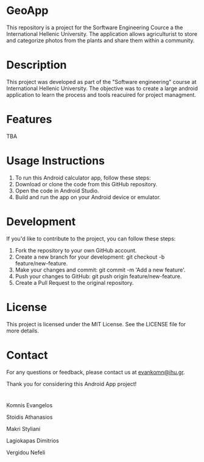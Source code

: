 # GeoApp
This repository is a project for the Sorftware Engineering Cource a the International Hellenic University. The application allows agriculturist to store and categorize photos from the plants and share them within a community.

# Description
This project was developed as part of the "Software engineering" course at International Hellenic University. The objective was to create a large android application to learn the process and tools reacuired for project managment.

# Features
TBA

# Usage Instructions
1. To run this Android calculator app, follow these steps:
2. Download or clone the code from this GitHub repository.
3. Open the code in Android Studio.
4. Build and run the app on your Android device or emulator.

# Development
If you'd like to contribute to the project, you can follow these steps:
1. Fork the repository to your own GitHub account.
2. Create a new branch for your development: git checkout -b feature/new-feature.
3. Make your changes and commit: git commit -m 'Add a new feature'.
4. Push your changes to GitHub: git push origin feature/new-feature.
5. Create a Pull Request to the original repository.

# License
This project is licensed under the MIT License. See the LICENSE file for more details.

# Contact
For any questions or feedback, please contact us at evankomn@ihu.gr.

Thank you for considering this Android App project!
# 

Komnis Evangelos

Stoidis Athanasios

Makri Styliani

Lagiokapas Dimitrios

Vergidou Nefeli

